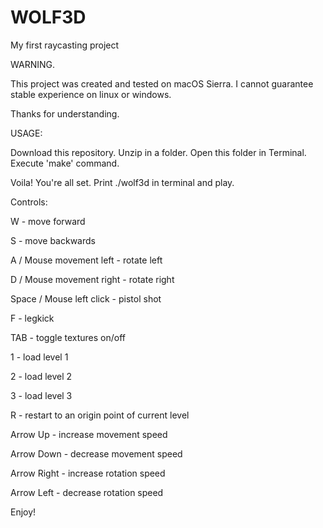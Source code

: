 # WOLF3D
My first raycasting project

WARNING.

This project was created and tested on macOS Sierra.
I cannot guarantee stable experience on linux or windows.

Thanks for understanding.


USAGE: 


Download this repository.
Unzip in a folder.
Open this folder in Terminal.
Execute 'make' command.


Voila!
You're all set.
Print ./wolf3d in terminal and play.


Controls:


W - move forward

S - move backwards

A / Mouse movement left - rotate left

D / Mouse movement right - rotate right

Space / Mouse left click - pistol shot

F - legkick

TAB - toggle textures on/off

1 - load level 1

2 - load level 2

3 - load level 3

R - restart to an origin point of current level

Arrow Up - increase movement speed

Arrow Down - decrease movement speed

Arrow Right - increase rotation speed

Arrow Left - decrease rotation speed


Enjoy!
